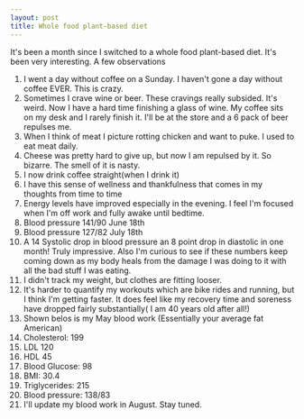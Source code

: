 ```yaml
---
layout: post
title: Whole food plant-based diet
---
```

It's been a month since I switched to a whole food plant-based diet.  It's been very interesting.
A few observations
1.  I went a day without coffee on a Sunday.  I haven't gone a day without coffee EVER.  This is crazy.
2.  Sometimes I crave wine or beer.  These cravings really subsided.  It's weird.  Now I have a hard time finishing a glass of wine.
    My coffee sits on my desk and I rarely finish it.  I'll be at the store and a 6 pack of beer repulses me.
3.  When I think of meat I picture rotting chicken and want to puke.  I used to eat meat daily.
4.  Cheese was pretty hard to give up, but now I am repulsed by it.  So bizarre.  The smell of it is nasty.
5. I now drink coffee straight(when I drink it)
6. I have this sense of wellness and thankfulness that comes in my thoughts from time to time
7. Energy levels have improved especially in the evening.  I feel I'm focused when I'm off work and fully awake until bedtime.
8. Blood pressure 141/90 June 18th 
9. Blood pressure 127/82 July 18th
10. A 14 Systolic drop in blood pressure an 8 point drop in diastolic in one month! Truly impressive.  Also I'm curious to see if these numbers keep coming down as my body heals from the damage I was doing to it with all the bad stuff I was eating.
11. I didn't track my weight, but clothes are fitting looser.  
12. It's harder to quantify my workouts which are bike rides and running, but I think I'm getting faster.  It does feel like my recovery time and soreness
have dropped fairly substantially( I am 40 years old after all!)
13. Shown belos is my May blood work (Essentially your average fat American)
14. Cholesterol: 199
15.  LDL 120
16.  HDL 45
17. Blood Glucose: 98
18. BMI: 30.4
19. Triglycerides: 215
20. Blood pressure: 138/83
21. I'll update my blood work in August. Stay tuned.
